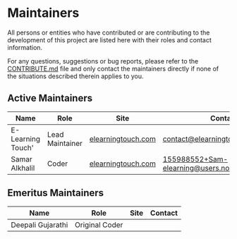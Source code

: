 # Maintainers

All persons or entities who have contributed or are contributing to the development of this project are listed here with their roles and contact information.

For any questions, suggestions or bug reports, please refer to the [CONTRIBUTE.md](CONTRIBUTE.md) file and only contact the maintainers directly if none of the situations described therein applies to you.

## Active Maintainers

| Name | Role | Site | Contact |
| ---- | ---- | ---- | ------- |
| E-Learning Touch' | Lead Maintainer | [elearningtouch.com](https://www.elearningtouch.com/) | [contact@elearningtouch.com](mailto:contact@elearningtouch.com) |
| Samar Alkhalil | Coder | [elearningtouch.com](https://www.elearningtouch.com/) | [155988552+Sam-elearning@users.noreply.github.com](mailto:155988552+Sam-elearning@users.noreply.github.com) |

## Emeritus Maintainers

| Name | Role | Site | Contact |
| ---- | ---- | ---- | ------- |
| Deepali Gujarathi | Original Coder | | |